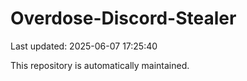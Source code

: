 # Overdose-Discord-Stealer

Last updated: 2025-06-07 17:25:40

This repository is automatically maintained.
